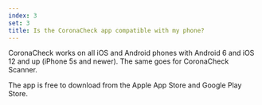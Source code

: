 ```yaml
---
index: 3
set: 3
title: Is the CoronaCheck app compatible with my phone?
---
```

CoronaCheck works on all iOS and Android phones with Android 6 and iOS 12 and up (iPhone 5s and newer). The same goes for CoronaCheck Scanner.

The app is free to download from the Apple App Store and Google Play Store.
